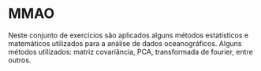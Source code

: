 # MMAO
 Neste conjunto de exercícios são aplicados alguns métodos estatísticos e matemáticos utilizados para a análise de dados oceanográficos. Alguns métodos utilizados: matriz covariância, PCA, transformada de fourier, entre outros.
